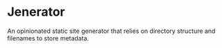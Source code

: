 # Jenerator

An opinionated static site generator that relies on directory structure and
filenames to store metadata.
